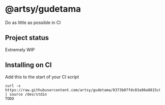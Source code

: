 # @artsy/gudetama

Do as little as possible in CI

## Project status

Extremely WIP

## Installing on CI

Add this to the start of your CI script

<!-- the_installation_command_is_on_the_next_line -->
    curl -s https://raw.githubusercontent.com/artsy/gudetama/8373b07fdc03a96e8815c82776e4184f00a78d5a/install.sh | source /dev/stdin
    TODO
